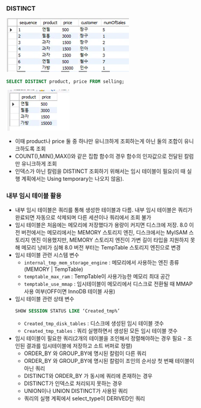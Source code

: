 ### DISTINCT

![alt text](img/image-1.png)

```sql
SELECT DISTINCT product, price FROM selling;
```

![alt text](img/image-2.png)

- 이때 product나 price 둘 중 하나만 유니크하게 조회하는게 아닌 둘의 조합이 유니크하도록 조회
- COUNT(),MIN(),MAX()와 같은 집합 함수의 경우 함수의 인자값으로 전달된 칼럼만 유니크하게 조회
- 인덱스가 아닌 칼럼을 DISTINCT 조회하기 위해서는 임시 테이블이 필요(이 때 실행 계획에서는 Using temporary는 나오지 않음).

### 내부 임시 테이블 활용

- 내부 임시 테이블은 쿼리를 통해 생성한 테이블과 다름. 내부 임시 테이블은 쿼리가 완료되면 자동으로 삭제되며 다른 세션이나 쿼리에서 조회 불가
- 임시 테이블은 처음에는 메모리에 저장했다가 용량이 커지면 디스크에 저장. 8.0 이전 버전에서는 메모리에서는 MEMORY 스토리지 엔진, 디스크에서는 MyISAM 스토리지 엔진 이용했지만, MEMORY 스토리지 엔진이 가변 길이 타입을 지원하지 못해 메모리 낭비가 심해 8.0 버전 부터는 TempTable 스토리지 엔진으로 변경
- 임시 테이블 관련 시스템 변수
  - `internal_tmp_mem_storage_engine` : 메모리에서 사용하는 엔진 종류(MEMORY | TempTable)
  - `temptable_max_ram` : TempTable이 사용가능한 메모리 최대 공간
  - `temptable_use_mmap` : 임시테이블이 메모리에서 디스크로 전환될 때 MMAP 사용 여부(OFF이면 InnoDB 테이블 사용)
- 임시 테이블 관련 상태 변수
  ```sql
  SHOW SESSION STATUS LIKE ‘Created_tmp%’
  ```
  - `Created_tmp_disk_tables` : 디스크에 생성된 임시 테이블 갯수
  - `Created_tmp_tables` : 쿼리 실행하면서 생성된 모든 임시 테이블 갯수
- 임시 테이블이 필요한 쿼리(2개의 테이블을 조인해서 정렬해야하는 경우 필요 - 조인된 결과를 임시테이블에 저장하고 소트 버퍼로 정렬)
  - ORDER_BY 와 GROUP_BY에 명시된 칼럼이 다른 쿼리
  - ORDER_BY 와 GROUP_BY에 명시된 칼럼이 조인의 순서상 첫 번째 테이블이 아닌 쿼리
  - DISTINCT와 ORDER_BY 가 동시에 쿼리에 존재하는 경우
  - DISTINCT가 인덱스로 처리되지 못하는 경우
  - UNION이나 UNION DISTINCT가 사용된 쿼리
  - 쿼리의 실행 계획에서 select_type이 DERIVED인 쿼리
